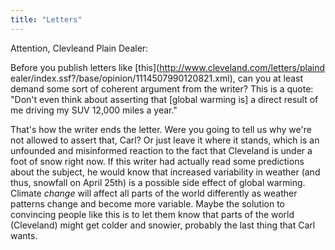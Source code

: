 ```yaml
---
title: "Letters"
---
```

Attention, Clevleand Plain Dealer:

  
Before you publish letters like [this](http://www.cleveland.com/letters/plaind
ealer/index.ssf?/base/opinion/1114507990120821.xml), can you at least demand
some sort of coherent argument from the writer? This is a quote: "Don't even
think about asserting that [global warming is] a direct result of me driving
my SUV 12,000 miles a year."

  
That's how the writer ends the letter. Were you going to tell us why we're not
allowed to assert that, Carl? Or just leave it where it stands, which is an
unfounded and misinformed reaction to the fact that Cleveland is under a foot
of snow right now. If this writer had actually read some predictions about the
subject, he would know that increased variability in weather (and thus,
snowfall on April 25th) is a possible side effect of global warming. Climate
_change_ will affect all parts of the world differently as weather patterns
change and become more variable. Maybe the solution to convincing people like
this is to let them know that parts of the world (Cleveland) might get colder
and snowier, probably the last thing that Carl wants.

